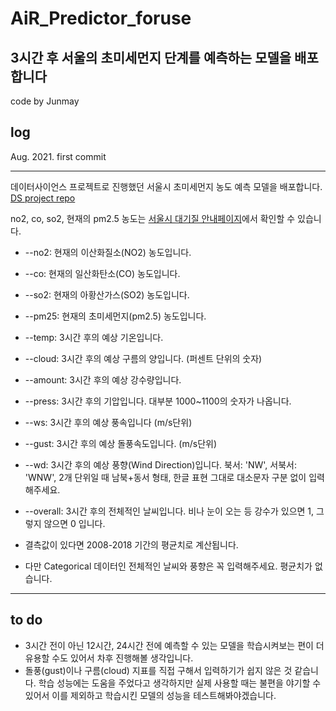 # AiR_Predictor_foruse

3시간 후 서울의 초미세먼지 단계를 예측하는 모델을 배포합니다
----
code by Junmay
## log
Aug. 2021. first commit  
  
----
데이터사이언스 프로젝트로 진행했던 서울시 초미세먼지 농도 예측 모델을 배포합니다. [DS project repo](https://github.com/jonas-jun/DS_air_quality)   

no2, co, so2, 현재의 pm2.5 농도는 [서울시 대기질 안내페이지](https://cleanair.seoul.go.kr/airquality/localAvg)에서 확인할 수 있습니다.
- --no2: 현재의 이산화질소(NO2) 농도입니다.
- --co: 현재의 일산화탄소(CO) 농도입니다.
- --so2: 현재의 아황산가스(SO2) 농도입니다.
- --pm25: 현재의 초미세먼지(pm2.5) 농도입니다.
- --temp: 3시간 후의 예상 기온입니다.
- --cloud: 3시간 후의 예상 구름의 양입니다. (퍼센트 단위의 숫자)
- --amount: 3시간 후의 예상 강수량입니다.
- --press: 3시간 후의 기압입니다. 대부분 1000~1100의 숫자가 나옵니다.
- --ws: 3시간 후의 예상 풍속입니다 (m/s단위)
- --gust: 3시간 후의 예상 돌풍속도입니다. (m/s단위)
- --wd: 3시간 후의 예상 풍향(Wind Direction)입니다. 북서: 'NW', 서북서: 'WNW', 2개 단위일 때 남북+동서 형태, 한글 표현 그대로 대소문자 구분 없이 입력해주세요.
- --overall: 3시간 후의 전체적인 날씨입니다. 비나 눈이 오는 등 강수가 있으면 1, 그렇지 않으면 0 입니다.

- 결측값이 있다면 2008-2018 기간의 평균치로 계산됩니다.
- 다만 Categorical 데이터인 전체적인 날씨와 풍향은 꼭 입력해주세요. 평균치가 없습니다.

-----
## to do
- 3시간 전이 아닌 12시간, 24시간 전에 예측할 수 있는 모델을 학습시켜보는 편이 더 유용할 수도 있어서 차후 진행해볼 생각입니다.
- 돌풍(gust)이나 구름(cloud) 지표를 직접 구해서 입력하기가 쉽지 않은 것 같습니다. 학습 성능에는 도움을 주었다고 생각하지만 실제 사용할 때는 불편을 야기할 수 있어서 이를 제외하고 학습시킨 모델의 성능을 테스트해봐야겠습니다.
